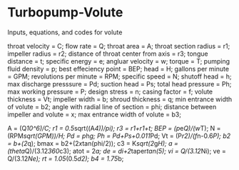 # Turbopump-Volute

Inputs, equations, and codes for volute

throat velocity = C;
flow rate = Q;
throat area = A;
throat section radius = r1;
impeller radius = r2;
distance of throat center from axis = r3;
tongue distance = t;
specific energy = e;
angluar velocity = w;
torque = T;
pumping fluid density = p;
best effeciency point = BEP;
head = H;
gallons per minute = GPM;
revolutions per minute = RPM;
specific speed = N;
shutoff head = h;
max discharge presssure = Pd;
suction head = Ps;
total head pressure = Ph;
max working pressure = P;
design stress = n;
casing factor = f;
volute thickness = Vt;
impeller width = b;
shroud thickness = q;
min entrance width of volute = b2;
angle with radial line of section = phi;
distance between impeller and volute = x;
max entrance width of volute = b3;

A = (Q*10^6)/C;
r1 = 0.5*sqrt((A*4))/pi);
r3 = r1+r1+t;
BEP = (p*e*Q)/(w*T);
N = (RPM*sqrt(GPM))/H;
Pd = p*h*g;
Ph = Pd+Ps+0.011*Pd;
Vt = (P*r2)/(f*n-0.6*P);
b2 = b+(2*q);
bmax = b2+(2*x*tan(phi/2));
c3 = K*sqrt(2*g*H);
a = (theta*Q)/(3.12*360*c3);
atot = 2*a;
de = di+2*taper*tan(5);
vi = Q/(3.12*Ni);
ve = Q/(3.12*Ne);
rt = 1.05*(0.5*d2);
b4 = 1.75*b;
